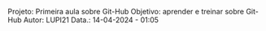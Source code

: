 Projeto: Primeira aula sobre Git-Hub
Objetivo: aprender e treinar sobre Git-Hub 
Autor: LUPI21
Data.: 14-04-2024 - 01:05
